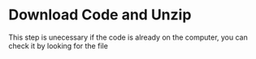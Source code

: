 # Download Code and Unzip
This step is unecessary if the code is already on the computer, you can check it by looking for the file
